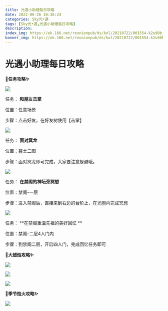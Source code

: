 ```yaml
---
title: 光遇小助理每日攻略
date: 2022-06-26 10:36:24
categories: Sky光•遇
tags: [Sky光•遇,光遇小助理每日攻略]
description: 
index_img: https://ok.166.net/reunionpub/ds/kol/20210722/001554-k2u90bj7ay.png?imageView&thumbnail=600x0&type=jpg
banner_img: https://ok.166.net/reunionpub/ds/kol/20210722/001554-k2u90bj7ay.png?imageView&thumbnail=600x0&type=jpg
---
```

# 光遇小助理每日攻略
**🎉任务攻略✨**

![](https://ok.166.net/reunionpub/ds/kol/20220626/000833-h53k7re1z2.png)

任务： **和朋友击掌**

位置：任意场景

步骤：点击好友，在好友树使用【击掌】

![](https://ok.166.net/reunionpub/ds/kol/20220626/000902-qvjzmdb871.png)

任务： **面对冥龙**

位置：暮土二图

步骤：面对冥龙即可完成，大家要注意躲避哦。

![](https://ok.166.net/reunionpub/ds/kol/20220626/001445-dfl9nmkvj2.png)

任务： **在禁阁的神坛旁冥想**

位置：禁阁-一层

步骤：进入禁阁后，直接来到右边的台阶上，在光圈内完成冥想

![](https://ok.166.net/reunionpub/ds/kol/20220626/001810-yg5ktcbslw.png)

任务： **在禁阁重温先祖的美好回忆  **

位置：禁阁-二层4人门内

步骤：到禁阁二层，开启四人门，完成回忆任务即可

 **🎉大蜡烛攻略✨**

![](https://ok.166.net/reunionpub/ds/kol/20220626/000948-b054uew6c9.png)

![](https://ok.166.net/reunionpub/ds/kol/20220626/001028-oy3v6lfug7.png)

![](https://ok.166.net/reunionpub/ds/kol/20220626/001558-vd8zi27jst.png)

  

 **🎉季节烛火攻略✨**

![](https://ok.166.net/reunionpub/ds/kol/20220626/001628-6ij1bwu02y.png)

  

  

